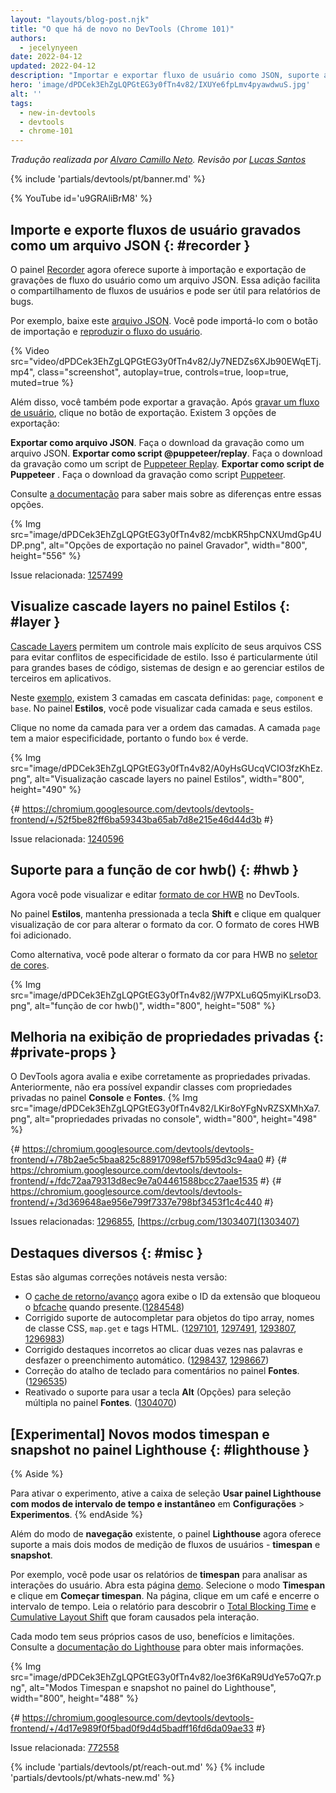 ```yaml
---
layout: "layouts/blog-post.njk"
title: "O que há de novo no DevTools (Chrome 101)"
authors:
  - jecelynyeen
date: 2022-04-12
updated: 2022-04-12
description: "Importar e exportar fluxo de usuário como JSON, suporte a cores hwb(), visualize cascade layers no painel Estilos e muito mais."
hero: 'image/dPDCek3EhZgLQPGtEG3y0fTn4v82/IXUYe6fpLmv4pyawdwuS.jpg'
alt: ''
tags:
  - new-in-devtools
  - devtools
  - chrome-101
---
```


*Tradução realizada por [Alvaro Camillo Neto](https://www.linkedin.com/in/alvarocamillont/). Revisão por [Lucas Santos](https://lsantos.dev)*

{% include 'partials/devtools/pt/banner.md' %}

{% YouTube id='u9GRAliBrM8' %}

<!-- ## Import and export recorded user flows as a JSON file  {: #recorder } -->
## Importe e exporte fluxos de usuário gravados como um arquivo JSON  {: #recorder }
<!-- The [Recorder](/docs/devtools/recorder) panel now supports importing and exporting user flow recordings as a JSON file. This addition makes it easier to share user flows and can be useful for bug reporting. -->
O painel [Recorder](/docs/devtools/recorder) agora oferece suporte à importação e exportação de gravações de fluxo do usuário como um arquivo JSON. Essa adição facilita o compartilhamento de fluxos de usuários e pode ser útil para relatórios de bugs.
<!-- For example, download this [JSON file](https://storage.googleapis.com/web-dev-uploads/file/dPDCek3EhZgLQPGtEG3y0fTn4v82/vzQbv2rUfTz2DEmx06Gv.json). You can import it with the import button and [replay the user flow](/docs/devtools/recorder/#replay). -->
Por exemplo, baixe este [arquivo JSON](https://storage.googleapis.com/web-dev-uploads/file/dPDCek3EhZgLQPGtEG3y0fTn4v82/vzQbv2rUfTz2DEmx06Gv.json). Você pode importá-lo com o botão de importação e [reproduzir o fluxo do usuário](/docs/devtools/recorder/#replay).

{% Video src="video/dPDCek3EhZgLQPGtEG3y0fTn4v82/Jy7NEDZs6XJb90EWqETj.mp4", class="screenshot", autoplay=true, controls=true, loop=true, muted=true %}

<!-- Apart from that, you can export the recording as well. After [recording a user flow](/docs/devtools/recorder/#record), click on the export button. There are 3 export options: -->
Além disso, você também pode exportar a gravação. Após [gravar um fluxo de usuário](/docs/devtools/recorder/#record), clique no botão de exportação. Existem 3 opções de exportação:
<!-- - **Export as a JSON file**. Download the recording as a JSON file. -->
<!-- - **Export as a @puppeteer/replay script**. Download the recording as a [Puppeteer Replay](https://github.com/puppeteer/replay) script.  -->
<!-- - **Export as a Puppeteer script** . Download the recording as [Puppeteer](https://pptr.dev/) script. -->
**Exportar como arquivo JSON**. Faça o download da gravação como um arquivo JSON.
**Exportar como script @puppeteer/replay**. Faça o download da gravação como um script de [Puppeteer Replay](https://github.com/puppeteer/replay).
**Exportar como script de Puppeteer** . Faça o download da gravação como script [Puppeteer](https://pptr.dev/).

<!-- Consult [the documentation](/docs/devtools/recorder/#export-flows) to learn more about the differences between these options. -->
Consulte [a documentação](/docs/devtools/recorder/#export-flows) para saber mais sobre as diferenças entre essas opções.

{% Img src="image/dPDCek3EhZgLQPGtEG3y0fTn4v82/mcbKR5hpCNXUmdGp4UDP.png", alt="Opções de exportação no painel Gravador", width="800", height="556" %}

Issue relacionada: [1257499](https://crbug.com/1257499)


<!-- ## View cascade layers in the Styles pane {: #layer } -->
## Visualize cascade layers no painel Estilos {: #layer }
<!-- [Cascade layers](/blog/cascade-layers/) enable more explicit control of your CSS files to prevent style-specificity conflicts. This is particularly useful for large codebases, design systems, and when managing third party styles in applications. -->
[Cascade Layers](/blog/cascade-layers/) permitem um controle mais explícito de seus arquivos CSS para evitar conflitos de especificidade de estilo. Isso é particularmente útil para grandes bases de código, sistemas de design e ao gerenciar estilos de terceiros em aplicativos.
<!-- In this [example](https://jec.fyi/demo/cascade-layer), there are 3 cascade layers defined: `page`, `component` and `base`. In the **Styles** pane, you can view each layer and its styles. -->
Neste [exemplo](https://jec.fyi/demo/cascade-layer), existem 3 camadas em cascata definidas: `page`, `component` e `base`. No painel **Estilos**, você pode visualizar cada camada e seus estilos.
<!-- Click on the layer name to view the layer order. The `page` layer has the highest specificity, therefore the `box` background is green.  -->
Clique no nome da camada para ver a ordem das camadas. A camada `page` tem a maior especificidade, portanto o fundo `box` é verde.

{% Img src="image/dPDCek3EhZgLQPGtEG3y0fTn4v82/A0yHsGUcqVCIO3fzKhEz.png", alt="Visualização cascade layers no painel Estilos", width="800", height="490" %}

{# https://chromium.googlesource.com/devtools/devtools-frontend/+/52f5be82ff6ba59343ba65ab7d8e215e46d44d3b #}

Issue relacionada: [1240596](https://crbug.com/1240596)


<!-- ## Support for the hwb() color function {: #hwb } -->
## Suporte para a função de cor hwb() {: #hwb }
<!-- You can now view and edit [HWB color format](https://drafts.csswg.org/css-color/#the-hwb-notation) in DevTools. -->
Agora você pode visualizar e editar [formato de cor HWB](https://drafts.csswg.org/css-color/#the-hwb-notation) no DevTools.
<!-- In the **Styles** pane, hold the **Shift** key and click on any color preview to change the color format. The HWB color format is added. -->
No painel **Estilos**, mantenha pressionada a tecla **Shift** e clique em qualquer visualização de cor para alterar o formato da cor. O formato de cores HWB foi adicionado.
<!-- Alternatively, you can change the color format to HWB in the [color picker](/docs/devtools/css/reference/#color-picker). -->
Como alternativa, você pode alterar o formato da cor para HWB no [seletor de cores](/docs/devtools/css/reference/#color-picker).

{% Img src="image/dPDCek3EhZgLQPGtEG3y0fTn4v82/jW7PXLu6Q5myiKLrsoD3.png", alt="função de cor hwb()", width="800", height="508" %}


<!-- ## Improved the display of private properties {: #private-props } -->
## Melhoria na exibição de propriedades privadas {: #private-props }
<!-- DevTools now properly evaluates and displays private accessors. Previously, you couldn't expand classes with private accessors in the **Console** and the **Sources** panel. -->
O DevTools agora avalia e exibe corretamente as propriedades privadas. Anteriormente, não era possível expandir classes com propriedades privadas no painel **Console** e **Fontes**.
{% Img src="image/dPDCek3EhZgLQPGtEG3y0fTn4v82/LKir8oYFgNvRZSXMhXa7.png", alt="propriedades privadas no console", width="800", height="498" %}

{# https://chromium.googlesource.com/devtools/devtools-frontend/+/78b2ae5c5baa825c88917098ef57b595d3c94aa0 #}
{# https://chromium.googlesource.com/devtools/devtools-frontend/+/fdc72aa79313d8ec9e7a04461588bcc27aae1535 #}
{# https://chromium.googlesource.com/devtools/devtools-frontend/+/3d369648ae956e799f7337e798bf3453f1c4c440 #}

Issues relacionadas: [1296855](https://crbug.com/1296855), [https://crbug.com/1303407](1303407)


<!-- ## Miscellaneous highlights {: #misc } -->
## Destaques diversos {: #misc }
<!-- These are some noteworthy fixes in this release: -->
Estas são algumas correções notáveis nesta versão:
<!-- - The [Back/forward cache](/blog/new-in-devtools-98/#bfcache) now displays the extension ID which blocked [bfcache](https://web.dev/bfcache/) when present.( [1284548](https://crbug.com/1284548)) -->
<!-- - Fixed autocompletion support for array-like objects, CSS class names, `map.get` and HTML tags. ([1297101](https://crbug.com/1297101), [1297491](https://crbug.com/1297491), [1293807](https://crbug.com/1293807), [1296983](https://crbug.com/1296983)) -->
<!-- - Fixed incorrect highlights when double-clicking on words and undoing autocomplete. ([1298437](https://crbug.com/1298437), [1298667](https://crbug.com/1298667)) -->
<!-- - Fixed comment keyboard shortcut in the **Sources** panel. ([1296535](https://crbug.com/1296535)) -->
<!-- - Re-enable support for using **Alt** (Options) key for multi selection in the **Sources** panel. ([1304070](https://crbug.com/1304070)) -->
- O [cache de retorno/avanço](/blog/new-in-devtools-98/#bfcache) agora exibe o ID da extensão que bloqueou o [bfcache](https://web.dev/bfcache/) quando presente.([1284548](https://crbug.com/1284548))
- Corrigido suporte de autocompletar para objetos do tipo array, nomes de classe CSS, `map.get` e tags HTML. ([1297101](https://crbug.com/1297101), [1297491](https://crbug.com/1297491), [1293807](https://crbug.com/1293807), [1296983]( https://crbug.com/1296983))
- Corrigido destaques incorretos ao clicar duas vezes nas palavras e desfazer o preenchimento automático. ([1298437](https://crbug.com/1298437), [1298667](https://crbug.com/1298667))
- Correção do atalho de teclado para comentários no painel **Fontes**. ([1296535](https://crbug.com/1296535))
- Reativado o suporte para usar a tecla **Alt** (Opções) para seleção múltipla no painel **Fontes**. ([1304070](https://crbug.com/1304070))

<!-- ## [Experimental] New timespan and snapshot mode in the Lighthouse panel {: #lighthouse } -->
## [Experimental] Novos modos timespan e snapshot no painel Lighthouse {: #lighthouse }

{% Aside %}
<!-- To enable the experiment, enable the **Use Lighthouse panel with timespan and snapshot modes** checkbox under **Settings** > **Experiments**. -->
Para ativar o experimento, ative a caixa de seleção **Usar painel Lighthouse com modos de intervalo de tempo e instantâneo** em **Configurações** > **Experimentos**.
{% endAside %}

<!-- Apart from the existing **navigation** mode, the **Lighthouse** panel now support two more modes on measuring user flows - **timespan** and **snapshot**. -->
Além do modo de **navegação** existente, o painel **Lighthouse** agora oferece suporte a mais dois modos de medição de fluxos de usuários - **timespan** e **snapshot**.
<!-- For example, you can use the **timespan** reports to analyze user interactions. Open this [demo](https://coffee-cart.netlify.app/) page. Select the **Timespan** mode and click on **Start timespan**. On the page, click on a coffee and end the timespan. Read the report to find out the [Total Blocking Time](https://web.dev/tbt/) and [Cumulative Layout Shift](https://web.dev/cls/) that were caused by the interaction. -->
Por exemplo, você pode usar os relatórios de **timespan** para analisar as interações do usuário. Abra esta página [demo](https://coffee-cart.netlify.app/). Selecione o modo **Timespan** e clique em **Começar timespan**. Na página, clique em um café e encerre o intervalo de tempo. Leia o relatório para descobrir o [Total Blocking Time](https://web.dev/tbt/) e [Cumulative Layout Shift](https://web.dev/cls/) que foram causados pela interação.

<!-- Each mode has its own unique use cases, benefits, and limitations. Please refer to the [Lighthouse documentation](https://github.com/GoogleChrome/lighthouse/blob/master/docs/user-flows.md) for more information. -->
Cada modo tem seus próprios casos de uso, benefícios e limitações. Consulte a [documentação do Lighthouse](https://github.com/GoogleChrome/lighthouse/blob/master/docs/user-flows.md) para obter mais informações.

{% Img src="image/dPDCek3EhZgLQPGtEG3y0fTn4v82/loe3f6KaR9UdYe57oQ7r.png", alt="Modos Timespan e snapshot no painel do Lighthouse", width="800", height="488" %}

{# https://chromium.googlesource.com/devtools/devtools-frontend/+/4d17e989f0f5bad0f9d4d5badff16fd6da09ae33 #}

Issue relacionada: [772558](https://crbug.com/772558)

{% include 'partials/devtools/pt/reach-out.md' %}
{% include 'partials/devtools/pt/whats-new.md' %}
